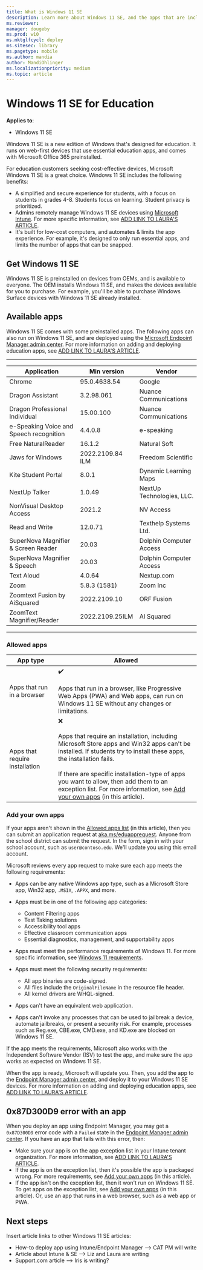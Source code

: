 ```yaml
---
title: What is Windows 11 SE
description: Learn more about Windows 11 SE, and the apps that are included with the operating system. Read about the features IT professionals and administrators should know about Windows 11 SE, including adding your own apps.
ms.reviewer: 
manager: dougeby
ms.prod: w10
ms.mktglfcycl: deploy
ms.sitesec: library
ms.pagetype: mobile
ms.author: mandia
author: MandiOhlinger
ms.localizationpriority: medium
ms.topic: article
---
```


# Windows 11 SE for Education

**Applies to**:

- Windows 11 SE

Windows 11 SE is a new edition of Windows that's designed for education. It runs on web-first devices that use essential education apps, and comes with Microsoft Office 365 preinstalled.

For education customers seeking cost-effective devices, Microsoft Windows 11 SE is a great choice. Windows 11 SE includes the following benefits:

- A simplified and secure experience for students, with a focus on students in grades 4-8. Students focus on learning. Student privacy is prioritized.
- Admins remotely manage Windows 11 SE devices using [Microsoft Intune](/mem/intune/fundamentals/what-is-intune). For more specific information, see [ADD LINK TO LAURA'S ARTICLE]().
- It's built for low-cost computers, and automates & limits the app experience. For example, it's designed to only run essential apps, and limits the number of apps that can be snapped.

## Get Windows 11 SE

Windows 11 SE is preinstalled on devices from OEMs, and is available to everyone. The OEM installs Windows 11 SE, and makes the devices available for you to purchase. For example, you'll be able to purchase Windows Surface devices with Windows 11 SE already installed.

## Available apps

Windows 11 SE comes with some preinstalled apps. The following apps can also run on Windows 11 SE, and are deployed using the [Microsoft Endpoint Manager admin center](https://go.microsoft.com/fwlink/?linkid=2109431). For more information on adding and deploying education apps, see [ADD LINK TO LAURA'S ARTICLE]().

---
| Application | Min version | Vendor |
| --- | --- | --- |
| Chrome | 95.0.4638.54 | Google |
| Dragon Assistant | 3.2.98.061 | Nuance Communications |
| Dragon Professional Individual | 15.00.100  | Nuance Communications |
| e-Speaking Voice and Speech recognition | 4.4.0.8 | e-speaking |
| Free NaturalReader | 16.1.2 | Natural Soft |
| Jaws for Windows | 2022.2109.84 ILM | Freedom Scientific |
| Kite Student Portal | 8.0.1 | Dynamic Learning Maps |
| NextUp Talker | 1.0.49 | NextUp Technologies, LLC. |
| NonVisual Desktop Access | 2021.2 | NV Access |
| Read and Write | 12.0.71 | Texthelp Systems Ltd. |
| SuperNova Magnifier & Screen Reader | 20.03 | Dolphin Computer Access |
| SuperNova Magnifier & Speech | 20.03 | Dolphin Computer Access |
| Text Aloud | 4.0.64 | Nextup.com |
| Zoom | 5.8.3 (1581) | Zoom Inc |
| Zoomtext Fusion by AiSquared | 2022.2109.10 | ORF Fusion |
| ZoomText Magnifier/Reader | 2022.2109.25ILM | AI Squared |

---

### Allowed apps

| App type | Allowed |
| --- | --- |
| Apps that run in a browser | ✔️ <br/><br/> Apps that run in a browser, like Progressive Web Apps (PWA) and Web apps, can run on Windows 11 SE without any changes or limitations. |
| Apps that require installation | ❌<br/><br/> Apps that require an installation, including Microsoft Store apps and Win32 apps can't be installed. If students try to install these apps, the installation fails. <br/><br/>If there are specific installation-type of apps you want to allow, then add them to an exception list. For more information, see [Add your own apps](#add-your-own-apps) (in this article). |

### Add your own apps

If your apps aren't shown in the [Allowed apps list](#allowed-apps) (in this article), then you can submit an application request at [aka.ms/eduapprequest](https://aka.ms/eduapprequest). Anyone from the school district can submit the request. In the form, sign in with your school account, such as `user@contoso.edu`. We'll update you using this email account.

Microsoft reviews every app request to make sure each app meets the following requirements:

- Apps can be any native Windows app type, such as a Microsoft Store app, Win32 app, `.MSIX`, `.APPX`, and more.

- Apps must be in one of the following app categories:​
  - Content Filtering apps​
  - Test Taking solutions​
  - Accessibility tool apps
  - Effective classroom communication apps​
  - Essential diagnostics, management, and supportability apps

- Apps must meet the performance requirements of Windows 11. For more specific information, see [Windows 11 requirements](/windows/whats-new/windows-11-requirements).

- Apps must meet the following security requirements:
  - All app binaries are code-signed​.
  - All files include the `OriginalFileName` in the resource file header​.
  - All kernel drivers are WHQL-signed.

- Apps can't have an equivalent web application​.

- Apps can't invoke any processes that can be used to jailbreak a device, automate jailbreaks, or present a security risk. For example, processes such as Reg.exe, CBE.exe, CMD.exe, and KD.exe are blocked on Windows 11 SE.

If the app meets the requirements, Microsoft also works with the Independent Software Vendor (ISV) to test the app, and make sure the app works as expected on Windows 11 SE.

When the app is ready, Microsoft will update you. Then, you add the app to the [Endpoint Manager admin center](https://go.microsoft.com/fwlink/?linkid=2109431), and deploy it to your Windows 11 SE devices. For more information on adding and deploying education apps, see [ADD LINK TO LAURA'S ARTICLE]().

## 0x87D300D9 error with an app

When you deploy an app using Endpoint Manager, you may get a `0x87D300D9` error code with a `Failed` state in the [Endpoint Manager admin center](https://go.microsoft.com/fwlink/?linkid=2109431). If you have an app that fails with this error, then:

- Make sure your app is on the app exception list in your Intune tenant organization. For more information, see [ADD LINK TO LAURA'S ARTICLE]().
- If the app is on the exception list, then it's possible the app is packaged wrong. For more requirements, see [Add your own apps](#add-your-own-apps) (in this article).
- If the app isn't on the exception list, then it won't run on Windows 11 SE. To get apps on the exception list, see [Add your own apps](#add-your-own-apps) (in this article). Or, use an app that runs in a web browser, such as a web app or PWA.

## Next steps

Insert article links to other Windows 11 SE articles:

- How-to deploy app using Intune/Endpoint Manager --> CAT PM will write
- Article about Intune & SE --> Liz and Laura are writing
- Support.com article --> Iris is writing?
